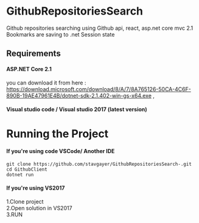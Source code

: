 # GithubRepositoriesSearch

Github repositories searching using Github api, react, asp.net core mvc 2.1
Bookmarks are saving to .net Session state

## Requirements

#### ASP.NET Core 2.1

you can download it from here : 
https://download.microsoft.com/download/8/A/7/8A765126-50CA-4C6F-890B-19AE47961E4B/dotnet-sdk-2.1.402-win-gs-x64.exe ,

#### Visual studio code / Visual studio 2017 (latest version)

# Running the Project 

 #### If you're using code VSCode/ Another IDE 
 ```
 git clone https://github.com/stavgayer/GithubRepositoriesSearch-.git
 cd GithubClient 
 dotnet run
 ```
 #### If you're using VS2017 
 1.Clone project <br />
 2.Open solution in VS2017 <br />
 3.RUN
